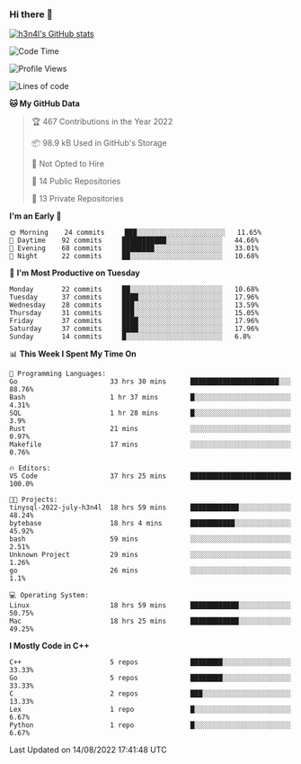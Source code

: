 ### Hi there 👋

[![h3n4l's GitHub stats](https://github-readme-stats.vercel.app/api?username=h3n4l&count_private=true&show_icons=true&theme=radical)](https://github.com/h3n4l/github-readme-stats)

<!--START_SECTION:waka-->
![Code Time](http://img.shields.io/badge/Code%20Time-579%20hrs%2050%20mins-blue)

![Profile Views](http://img.shields.io/badge/Profile%20Views-4-blue)

![Lines of code](https://img.shields.io/badge/From%20Hello%20World%20I%27ve%20Written-43%20Thousand%20lines%20of%20code-blue)

**🐱 My GitHub Data** 

> 🏆 467 Contributions in the Year 2022
 > 
> 📦 98.9 kB Used in GitHub's Storage 
 > 
> 🚫 Not Opted to Hire
 > 
> 📜 14 Public Repositories 
 > 
> 🔑 13 Private Repositories  
 > 
**I'm an Early 🐤** 

```text
🌞 Morning    24 commits     ███░░░░░░░░░░░░░░░░░░░░░░   11.65% 
🌆 Daytime    92 commits     ███████████░░░░░░░░░░░░░░   44.66% 
🌃 Evening    68 commits     ████████░░░░░░░░░░░░░░░░░   33.01% 
🌙 Night      22 commits     ██░░░░░░░░░░░░░░░░░░░░░░░   10.68%

```
📅 **I'm Most Productive on Tuesday** 

```text
Monday       22 commits     ██░░░░░░░░░░░░░░░░░░░░░░░   10.68% 
Tuesday      37 commits     ████░░░░░░░░░░░░░░░░░░░░░   17.96% 
Wednesday    28 commits     ███░░░░░░░░░░░░░░░░░░░░░░   13.59% 
Thursday     31 commits     ███░░░░░░░░░░░░░░░░░░░░░░   15.05% 
Friday       37 commits     ████░░░░░░░░░░░░░░░░░░░░░   17.96% 
Saturday     37 commits     ████░░░░░░░░░░░░░░░░░░░░░   17.96% 
Sunday       14 commits     █░░░░░░░░░░░░░░░░░░░░░░░░   6.8%

```


📊 **This Week I Spent My Time On** 

```text
💬 Programming Languages: 
Go                       33 hrs 30 mins      ██████████████████████░░░   88.76% 
Bash                     1 hr 37 mins        █░░░░░░░░░░░░░░░░░░░░░░░░   4.31% 
SQL                      1 hr 28 mins        █░░░░░░░░░░░░░░░░░░░░░░░░   3.9% 
Rust                     21 mins             ░░░░░░░░░░░░░░░░░░░░░░░░░   0.97% 
Makefile                 17 mins             ░░░░░░░░░░░░░░░░░░░░░░░░░   0.76%

🔥 Editors: 
VS Code                  37 hrs 25 mins      █████████████████████████   100.0%

🐱‍💻 Projects: 
tinysql-2022-july-h3n4l  18 hrs 59 mins      ████████████░░░░░░░░░░░░░   48.24% 
bytebase                 18 hrs 4 mins       ███████████░░░░░░░░░░░░░░   45.92% 
bash                     59 mins             ░░░░░░░░░░░░░░░░░░░░░░░░░   2.51% 
Unknown Project          29 mins             ░░░░░░░░░░░░░░░░░░░░░░░░░   1.26% 
go                       26 mins             ░░░░░░░░░░░░░░░░░░░░░░░░░   1.1%

💻 Operating System: 
Linux                    18 hrs 59 mins      ████████████░░░░░░░░░░░░░   50.75% 
Mac                      18 hrs 25 mins      ████████████░░░░░░░░░░░░░   49.25%

```

**I Mostly Code in C++** 

```text
C++                      5 repos             ████████░░░░░░░░░░░░░░░░░   33.33% 
Go                       5 repos             ████████░░░░░░░░░░░░░░░░░   33.33% 
C                        2 repos             ███░░░░░░░░░░░░░░░░░░░░░░   13.33% 
Lex                      1 repo              █░░░░░░░░░░░░░░░░░░░░░░░░   6.67% 
Python                   1 repo              █░░░░░░░░░░░░░░░░░░░░░░░░   6.67%

```



 Last Updated on 14/08/2022 17:41:48 UTC
<!--END_SECTION:waka-->


